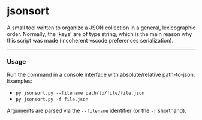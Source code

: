 # jsonsort

A small tool written to organize a JSON collection in a general, lexicographic order. 
Normally, the 'keys' are of type string, which is the main reason why this script was made (incoherent vscode preferences serialization).

___

### Usage

Run the command in a console interface with absolute/relative path-to-json. Examples:
- `py jsonsort.py --filename path/to/file/file.json`
- `py jsonsort.py -f file.json`

Arguments are parsed via the `--filename` identifier (or the `-f` shorthand).
